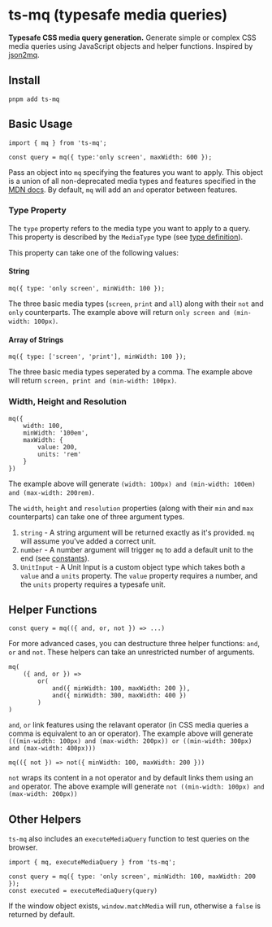 # ts-mq (typesafe media queries)

**Typesafe CSS media query generation.** Generate simple or complex CSS media queries using JavaScript objects and helper functions. Inspired by [json2mq](https://github.com/akiran/json2mq).

## Install

```shell
pnpm add ts-mq
```

## Basic Usage

```
import { mq } from 'ts-mq';

const query = mq({ type:'only screen', maxWidth: 600 });
```

Pass an object into `mq` specifying the features you want to apply. This object is a union of all non-deprecated media types and features specified in the [MDN docs](https://developer.mozilla.org/en-US/docs/Web/CSS/CSS_media_queries/Using_media_queries). By default, `mq` will add an `and` operator between features.

### Type Property

The `type` property refers to the media type you want to apply to a query. This property is described by the `MediaType` type (see [type definition](https://github.com/ShahzadQ/ts-mq/blob/main/src/types.ts)).

This property can take one of the following values:

#### String

```
mq({ type: 'only screen', minWidth: 100 });
```

The three basic media types (`screen`, `print` and `all`) along with their `not` and `only` counterparts. The example above will return `only screen and (min-width: 100px)`.

#### Array of Strings

```
mq({ type: ['screen', 'print'], minWidth: 100 });
```

The three basic media types seperated by a comma. The example above will return `screen, print and (min-width: 100px)`.

### Width, Height and Resolution

```
mq({
    width: 100,
    minWidth: '100em',
    maxWidth: {
        value: 200,
        units: 'rem'
    }
})
```

The example above will generate `(width: 100px) and (min-width: 100em) and (max-width: 200rem)`.

The `width`, `height` and `resolution` properties (along with their `min` and `max` counterparts) can take one of three argument types.

1. `string` - A string argument will be returned exactly as it's provided. `mq` will assume you've added a correct unit.
2. `number` - A number argument will trigger `mq` to add a default unit to the end (see [constants](https://github.com/ShahzadQ/ts-mq/blob/main/src/constants.ts)).
3. `UnitInput` - A Unit Input is a custom object type which takes both a `value` and a `units` property. The `value` property requires a number, and the `units` property requires a typesafe unit.

## Helper Functions

```
const query = mq(({ and, or, not }) => ...)
```

For more advanced cases, you can destructure three helper functions: `and`, `or` and `not`. These helpers can take an unrestricted number of arguments.

```
mq(
    ({ and, or }) =>
        or(
            and({ minWidth: 100, maxWidth: 200 }),
            and({ minWidth: 300, maxWidth: 400 })
        )
)
```

`and`, `or` link features using the relavant operator (in CSS media queries a comma is equivalent to an or operator). The example above will generate `(((min-width: 100px) and (max-width: 200px)) or ((min-width: 300px) and (max-width: 400px)))`

```
mq(({ not }) => not({ minWidth: 100, maxWidth: 200 }))
```

`not` wraps its content in a not operator and by default links them using an `and` operator. The above example will generate `not ((min-width: 100px) and (max-width: 200px))`

## Other Helpers

`ts-mq` also includes an `executeMediaQuery` function to test queries on the browser.

```
import { mq, executeMediaQuery } from 'ts-mq';

const query = mq({ type: 'only screen', minWidth: 100, maxWidth: 200 });
const executed = executeMediaQuery(query)
```

If the window object exists, `window.matchMedia` will run, otherwise a `false` is returned by default.
